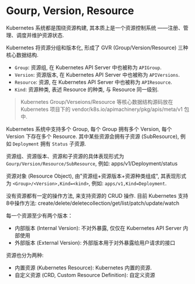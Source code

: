 # Gourp, Version, Resource

Kubernetes 系统都是围绕资源构建, 其本质上是一个资源控制系统
——注册、管理、调度并维护资源状态.

Kubernetes 将资源分组和版本化, 形成了 GVR (Group/Version/Resource) 三种核心数据结构.

- `Group`: 资源组, 在 Kubernetes API Server 中也被称为 `APIGroup`.
- `Version`: 资源版本, 在 Kubernetes API Server 中也被称为 `APIVersions`.
- `Resource`: 资源, 在 Kubernetes API Server 中也被称为 `APIResource`.
- `Kind`: 资源种类, 表述 Resource 的种类, 与 Resource 同一级别.

> Kubernetes Group/Verseions/Resource 等核心数据结构源码放在 Kubernetes 项目下的
vendor/k8s.io/apimachinery/pkg/apis/meta/v1 包中.

Kubernetes 系统中支持多个 Group, 
每个 Group 拥有多个 Version, 
每个 Version 下存在多个 Resource.
其中某些资源会拥有子资源 (SubResource), 
例如 `Deployment` 拥有 `Status` 子资源.

资源组、资源版本、资源和子资源的具体表现形式为 `Gourp/Version/Resource/SubResource`, 
例如: apps/v1/Deployment/status

资源对象 (Resource Object), 由"资源组+资源版本+资源种类组成", 
其表现形式为 `<Group>/<Version>,Kind=<kind>`,
例如: `apps/v1,Kind=Deployment`.

没有资源都有一定的操作方法, 来支持资源的 CRUD 操作.
目前 Kubernetes 支持8中操作方法: create/delete/deletecollection/get/list/patch/update/watch

每一个资源至少有两个版本：
- 内部版本 (Internal Version): 不对外暴露, 仅仅在 Kubernetes API Server 内部使用
- 外部版本 (External Version): 外部版本用于对外暴露给用户请求的接口

资源也分为两种:
- 内置资源 (Kubernetes Resource): Kubernetes 内置的资源.
- 自定义资源 (CRD, Custom Resource Definition): 自定义资源